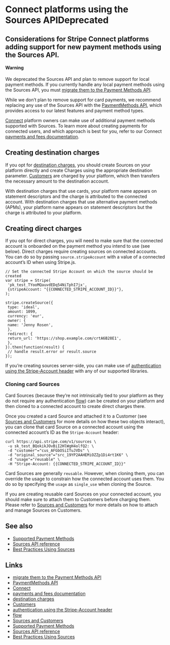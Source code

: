 # Connect platforms using the Sources APIDeprecated

## Considerations for Stripe Connect platforms adding support for new payment methods using the Sources API.

#### Warning

We deprecated the Sources API and plan to remove support for local payment
methods. If you currently handle any local payment methods using the Sources
API, you must [migrate them to the Payment Methods
API](https://docs.stripe.com/payments/payment-methods/transitioning).

While we don’t plan to remove support for card payments, we recommend replacing
any use of the Sources API with the [PaymentMethods
API](https://docs.stripe.com/api/payment_methods), which provides access to our
latest features and payment method types.

[Connect](https://docs.stripe.com/connect) platform owners can make use of
additional payment methods supported with Sources. To learn more about creating
payments for connected users, and which approach is best for you, refer to our
Connect [payments and fees
documentation](https://docs.stripe.com/connect/charges).

## Creating destination charges

If you opt for [destination
charges](https://docs.stripe.com/connect/destination-charges), you should create
Sources on your platform directly and create Charges using the appropriate
destination parameter. [Customers](https://docs.stripe.com/api/customers) are
charged by your platform, which then transfers the necessary amount to the
destination account.

With destination charges that use cards, your platform name appears on statement
descriptors and the charge is attributed to the connected account. With
destination charges that use alternative payment methods (APMs), your platform
name appears on statement descriptors but the charge is attributed to your
platform.

## Creating direct charges

If you opt for direct charges, you will need to make sure that the connected
account is onboarded on the payment method you intend to use (see below). Direct
charges require creating sources on connected accounts. You can do so by passing
`source.stripeAccount` with a value of a connected account’s ID when using
Stripe.js.

```
// Set the connected Stripe Account on which the source should be created
var stripe = Stripe(
 'pk_test_TYooMQauvdEDq54NiTphI7jx',
 {stripeAccount: "{{CONNECTED_STRIPE_ACCOUNT_ID}}"},
);

stripe.createSource({
 type: 'ideal',
 amount: 1099,
 currency: 'eur',
 owner: {
 name: 'Jenny Rosen',
 },
 redirect: {
 return_url: 'https://shop.example.com/crtA6B28E1',
 },
}).then(function(result) {
 // handle result.error or result.source
});
```

If you’re creating sources server-side, you can make use of [authentication
using the Stripe-Account
header](https://docs.stripe.com/connect/authentication#stripe-account-header)
with any of our supported libraries.

### Cloning card Sources

Card Sources (because they’re not intrinsically tied to your platform as they do
not require any authentication
[flow](https://docs.stripe.com/sources#flow-for-customer-action)) can be created
on your platform and then cloned to a connected account to create direct charges
there.

Once you created a card Source and attached it to a Customer (see [Sources and
Customers](https://docs.stripe.com/sources/customers) for more details on how
these two objects interact), you can clone that card Source on a connected
account using the connected account’s ID as the `Stripe-Account` header:

```
curl https://api.stripe.com/v1/sources \
 -u sk_test_BQokikJOvBiI2HlWgH4olfQ2: \
 -d "customer"="cus_AFGbOSiITuJVDs" \
 -d "original_source"="src_19YP2AAHEMiOZZp1Di4rt1K6" \
 -d "usage"="reusable" \
 -H "Stripe-Account: {{CONNECTED_STRIPE_ACCOUNT_ID}}"
```

Card Sources are generally `reusable`. However, when cloning them, you can
override the usage to constrain how the connected account uses them. You do so
by specifying the `usage` as `single_use` when cloning the Source.

If you are creating reusable card Sources on your connected account, you should
make sure to attach them to Customers before charging them. Please refer to
[Sources and Customers](https://docs.stripe.com/sources/customers) for more
details on how to attach and manage Sources on Customers.

## See also

- [Supported Payment Methods](https://docs.stripe.com/sources)
- [Sources API reference](https://docs.stripe.com/api#sources)
- [Best Practices Using Sources](https://docs.stripe.com/sources/best-practices)

## Links

- [migrate them to the Payment Methods
API](https://docs.stripe.com/payments/payment-methods/transitioning)
- [PaymentMethods API](https://docs.stripe.com/api/payment_methods)
- [Connect](https://docs.stripe.com/connect)
- [payments and fees documentation](https://docs.stripe.com/connect/charges)
- [destination charges](https://docs.stripe.com/connect/destination-charges)
- [Customers](https://docs.stripe.com/api/customers)
- [authentication using the Stripe-Account
header](https://docs.stripe.com/connect/authentication#stripe-account-header)
- [flow](https://docs.stripe.com/sources#flow-for-customer-action)
- [Sources and Customers](https://docs.stripe.com/sources/customers)
- [Supported Payment Methods](https://docs.stripe.com/sources)
- [Sources API reference](https://docs.stripe.com/api#sources)
- [Best Practices Using Sources](https://docs.stripe.com/sources/best-practices)